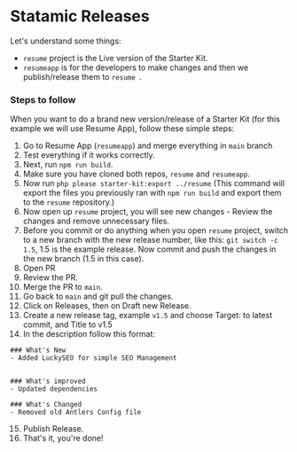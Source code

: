 # Statamic Releases

Let's understand some things:

- `resume` project is the Live version of the Starter Kit.
- `resumeapp` is for the developers to make changes and then we publish/release them to `resume `.

### Steps to follow

When you want to do a brand new version/release of a Starter Kit (for this example we will use Resume App), follow these simple steps:

1. Go to Resume App (`resumeapp`) and merge everything in `main` branch
2. Test everything if it works correctly.
3. Next, run `npm run build`.
4. Make sure you have cloned both repos, `resume` and `resumeapp`.
5. Now run `php please starter-kit:export ../resume`
   (This command will export the files you previously ran with `npm run build` and export them to the `resume` repository.)
6. Now open up `resume` project, you will see new changes - Review the changes and remove unnecessary files.
7. Before you commit or do anything when you open `resume` project, switch to a new branch with the new release number, like this: `git switch -c 1.5`, 1.5 is the example release. Now commit and push the changes in the new branch (1.5 in this case).
8. Open PR
9. Review the PR.
10. Merge the PR to `main`.
11. Go back to `main` and git pull the changes.
12. Click on Releases, then on Draft new Release.
13. Create a new release tag, example `v1.5` and choose Target: to latest commit, and Title to v1.5
14. In the description follow this format:

```
### What's New
- Added LuckySEO for simple SEO Management


### What's improved
- Updated dependencies

### What's Changed
- Removed old Antlers Config file
```

15. Publish Release.
16. That's it, you're done!
